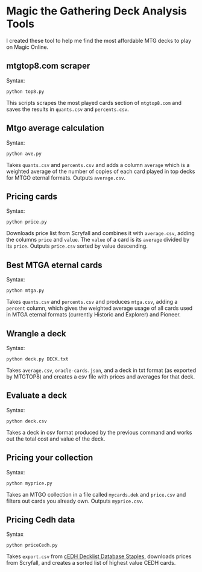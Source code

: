 # Magic the Gathering Deck Analysis Tools

I created these tool to help me find the most affordable MTG decks to play on Magic Online.

## mtgtop8.com scraper

Syntax:

`python top8.py`

This scripts scrapes the most played cards section of `mtgtop8.com` and saves the results in `quants.csv` and `percents.csv`.

## Mtgo average calculation

Syntax:

`python ave.py`

Takes `quants.csv` and `percents.csv` and adds a column `average` which is a weighted average of the number of copies of each card played in top decks for MTGO eternal formats. Outputs `average.csv`.

## Pricing cards

Syntax:

`python price.py`

Downloads price list from Scryfall and combines it with `average.csv`, adding the columns `price` and `value`. The `value` of a card is its `average` divided by its `price`. Outputs `price.csv` sorted by value descending.

## Best MTGA eternal cards

Syntax:

`python mtga.py`

Takes `quants.csv` and `percents.csv` and produces `mtga.csv`, adding a `percent` column, which gives the weighted average usage of all cards used in MTGA eternal formats (currently Historic and Explorer) and Pioneer.

## Wrangle a deck

Syntax:

`python deck.py DECK.txt`

Takes `average.csv`, `oracle-cards.json`, and a deck in txt format (as exported by MTGTOP8) and creates a csv file with prices and averages for that deck.


## Evaluate a deck

Syntax:

`python deck.csv`

Takes a deck in csv format produced by the previous command and works out the total cost and value of the deck.


## Pricing your collection

Syntax:

`python myprice.py`

Takes an MTGO collection in a file called `mycards.dek` and `price.csv` and filters out cards you already own. Outputs `myprice.csv`.


## Pricing Cedh data

Syntax

`python priceCedh.py`

Takes `export.csv` from [cEDH Decklist Database Staples](https://konradhoeffner.github.io/cedh/staples.html), downloads prices from Scryfall, and creates a sorted list of highest value CEDH cards.
